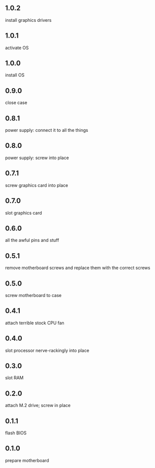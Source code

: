 ## 1.0.2
install graphics drivers

## 1.0.1
activate OS

## 1.0.0
install OS

## 0.9.0
close case

## 0.8.1
power supply: connect it to all the things

## 0.8.0
power supply: screw into place

## 0.7.1
screw graphics card into place

## 0.7.0
slot graphics card

## 0.6.0
all the awful pins and stuff

## 0.5.1
remove motherboard screws and replace them with the correct screws

## 0.5.0
screw motherboard to case

## 0.4.1
attach terrible stock CPU fan

## 0.4.0
slot processor nerve-rackingly into place

## 0.3.0
slot RAM

## 0.2.0
attach M.2 drive; screw in place

## 0.1.1
flash BIOS

## 0.1.0
prepare motherboard
